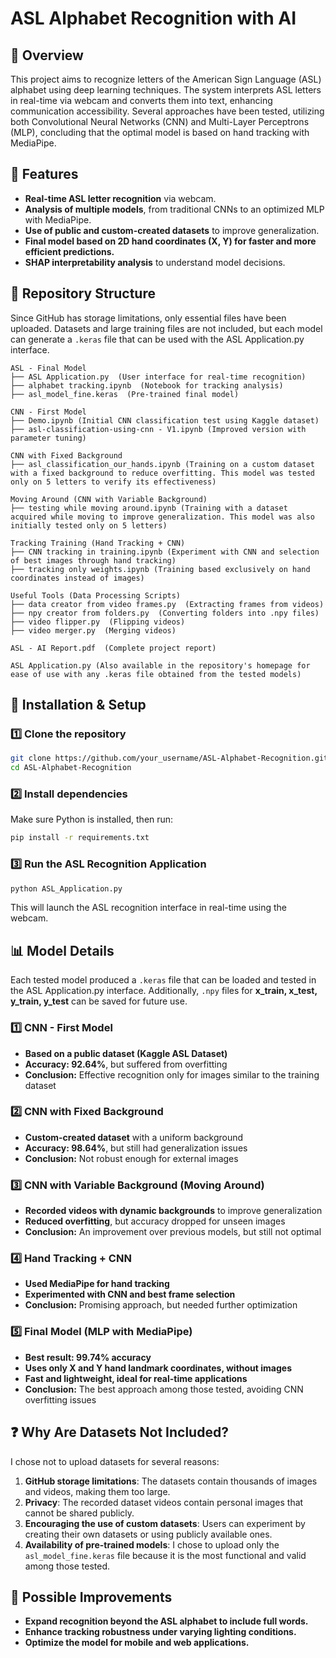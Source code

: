 # ASL Alphabet Recognition with AI

## 📌 Overview  
This project aims to recognize letters of the American Sign Language (ASL) alphabet using deep learning techniques. The system interprets ASL letters in real-time via webcam and converts them into text, enhancing communication accessibility. Several approaches have been tested, utilizing both Convolutional Neural Networks (CNN) and Multi-Layer Perceptrons (MLP), concluding that the optimal model is based on hand tracking with MediaPipe.  

## 🚀 Features  
- **Real-time ASL letter recognition** via webcam.  
- **Analysis of multiple models**, from traditional CNNs to an optimized MLP with MediaPipe.  
- **Use of public and custom-created datasets** to improve generalization.  
- **Final model based on 2D hand coordinates (X, Y) for faster and more efficient predictions.**  
- **SHAP interpretability analysis** to understand model decisions.  

## 📁 Repository Structure  
Since GitHub has storage limitations, only essential files have been uploaded. Datasets and large training files are not included, but each model can generate a `.keras` file that can be used with the ASL Application.py interface.  

```
ASL - Final Model  
├── ASL Application.py  (User interface for real-time recognition)  
├── alphabet tracking.ipynb  (Notebook for tracking analysis)  
├── asl_model_fine.keras  (Pre-trained final model)  

CNN - First Model  
├── Demo.ipynb (Initial CNN classification test using Kaggle dataset)  
├── asl-classification-using-cnn - V1.ipynb (Improved version with parameter tuning)  

CNN with Fixed Background  
├── asl_classification_our_hands.ipynb (Training on a custom dataset with a fixed background to reduce overfitting. This model was tested only on 5 letters to verify its effectiveness)  

Moving Around (CNN with Variable Background)  
├── testing while moving around.ipynb (Training with a dataset acquired while moving to improve generalization. This model was also initially tested only on 5 letters)  

Tracking Training (Hand Tracking + CNN)  
├── CNN tracking in training.ipynb (Experiment with CNN and selection of best images through hand tracking)  
├── tracking only weights.ipynb (Training based exclusively on hand coordinates instead of images)  

Useful Tools (Data Processing Scripts)  
├── data creator from video frames.py  (Extracting frames from videos)  
├── npy creator from folders.py  (Converting folders into .npy files)  
├── video flipper.py  (Flipping videos)  
├── video merger.py  (Merging videos)  

ASL - AI Report.pdf  (Complete project report)  

ASL Application.py (Also available in the repository's homepage for ease of use with any .keras file obtained from the tested models)  
```

## 🔧 Installation & Setup  
### 1️⃣ Clone the repository  
```bash  
git clone https://github.com/your_username/ASL-Alphabet-Recognition.git  
cd ASL-Alphabet-Recognition  
```

### 2️⃣ Install dependencies  
Make sure Python is installed, then run:  
```bash  
pip install -r requirements.txt  
```

### 3️⃣ Run the ASL Recognition Application  
```bash  
python ASL_Application.py  
```
This will launch the ASL recognition interface in real-time using the webcam.  

## 📊 Model Details  
Each tested model produced a `.keras` file that can be loaded and tested in the ASL Application.py interface. Additionally, `.npy` files for **x_train, x_test, y_train, y_test** can be saved for future use.  

### 1️⃣ CNN - First Model  
- **Based on a public dataset (Kaggle ASL Dataset)**  
- **Accuracy: 92.64%**, but suffered from overfitting  
- **Conclusion:** Effective recognition only for images similar to the training dataset  

### 2️⃣ CNN with Fixed Background  
- **Custom-created dataset** with a uniform background  
- **Accuracy: 98.64%**, but still had generalization issues  
- **Conclusion:** Not robust enough for external images  

### 3️⃣ CNN with Variable Background (Moving Around)  
- **Recorded videos with dynamic backgrounds** to improve generalization  
- **Reduced overfitting**, but accuracy dropped for unseen images  
- **Conclusion:** An improvement over previous models, but still not optimal  

### 4️⃣ Hand Tracking + CNN  
- **Used MediaPipe for hand tracking**  
- **Experimented with CNN and best frame selection**  
- **Conclusion:** Promising approach, but needed further optimization  

### 5️⃣ Final Model (MLP with MediaPipe)  
- **Best result: 99.74% accuracy**  
- **Uses only X and Y hand landmark coordinates, without images**  
- **Fast and lightweight, ideal for real-time applications**  
- **Conclusion:** The best approach among those tested, avoiding CNN overfitting issues  

## ❓ Why Are Datasets Not Included?  
I chose not to upload datasets for several reasons:  
1. **GitHub storage limitations**: The datasets contain thousands of images and videos, making them too large.  
2. **Privacy**: The recorded dataset videos contain personal images that cannot be shared publicly.  
3. **Encouraging the use of custom datasets**: Users can experiment by creating their own datasets or using publicly available ones.  
4. **Availability of pre-trained models**: I chose to upload only the `asl_model_fine.keras` file because it is the most functional and valid among those tested.  

## 📝 Possible Improvements  
- **Expand recognition beyond the ASL alphabet to include full words.**  
- **Enhance tracking robustness under varying lighting conditions.**  
- **Optimize the model for mobile and web applications.**  

